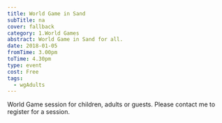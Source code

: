 ```yaml
---
title: World Game in Sand
subTitle: na
cover: fallback
category: 1.World Games
abstract: World Game in Sand for all.
date: 2018-01-05
fromTime: 3.00pm
toTime: 4.30pm
type: event
cost: Free
tags:
  - wgAdults
---
```


World Game session for children, adults or guests. Please contact me to register for a session.

